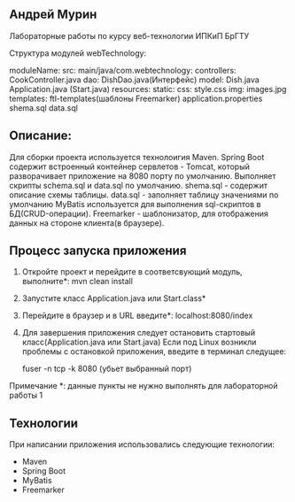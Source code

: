 ## Андрей Мурин

Лабораторные работы по курсу веб-технологии ИПКиП БрГТУ

Структура модулей webTechnology:

moduleName:
	src:
		main/java/com.webtechnology:
			controllers:
				CookController.java
			dao:
				DishDao.java(Интерфейс)
			model:
				Dish.java
			Application.java (Start.java)
		resources:
			static:
				css:
					style.css
				img:
					images.jpg
		templates:
			ftl-templates(шаблоны Freemarker)
		application.properties
		shema.sql
		data.sql

## Описание:
Для сборки проекта используется технолоигия Maven. 
Spring Boot содержит встроенный контейнер сервлетов - Tomcat, который разворачивает приложение на 8080 порту по умолчанию.
	Выполняет скрипты schema.sql и data.sql по умолчанию.
	shema.sql - содержит описание схемы таблицы.
	data.sql -  заполняет таблицу значениями по умолчанию
MyBatis используется для выполнения sql-скриптов в БД(CRUD-операции).
Freemarker - шаблонизатор, для отображения данных на стороне клиента(в браузере).

## Процесс запуска приложения

1. Откройте проект и перейдите в соответсвующий модуль, выполните*:
	mvn clean install

2. Запустите класс Application.java или Start.class* 

3. Перейдите в браузер и в URL введите*:
	localhost:8080/index

4. Для завершения приложения следует остановить стартовый класс(Application.java или Start.java)
	Если под Linux возникли проблемы с остановкой приложения, введите в терминал следущее:
	
	fuser -n tcp -k 8080 (убьет выбранный порт) 

Примечание *: данные пункты не нужно выполнять для лабораторной работы 1

## Технологии

При написании приложения использовались следующие технологии:
- Maven
- Spring Boot
- MyBatis
- Freemarker

